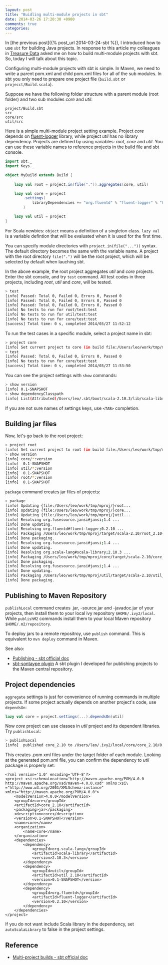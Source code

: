 ```yaml
---
layout: post
title: "Buidling multi-module projects in sbt"
date: 2014-03-26 17:20:30 +0900
comments: true
categories: 
---
```


In [the previous post]({% post_url 2014-03-24-sbt %}), I introduced how to use `sbt` for building Java projects. In response to this article my colleagues in [Treasure Data](http://treasure-data.com/) asked me on how to build multi-module projects with sbt. So, today I will talk about this topic.

Configuring multi-module projects with sbt is simple. In Maven, we need to write a parent pom.xml and 
child pom.xml files for all of the sub modules. In sbt you only need to prepare one project file (`build.sbt` or `projecct/Build.scala`).

Suppose we have the following folder structure with a parent module (root folder) and two sub modules _core_ and _util_:
```
project/Build.sbt
src
core/src
util/src

```

Here is a simple multi-module project setting example. Project _core_ depends on [fluent-logger](https://github.com/fluent/fluent-logger-java) library, while project _util_ has no library dependency. Projects are defined by using variables: _root_, _core_ and _util_. You can use these variable names to reference projects in the build file and sbt console. 

``` scala project/Build.scala
import sbt._
import Keys._

object MyBuild extends Build {
	
	lazy val root = project.in(file(".")).aggregates(core, util)

	lazy val core = project
		.settings(
			libraryDependencies += "org.fluentd" % "fluent-logger" % "0.2.10"
		)

	lazy val util = project
}
```

For Scala newbies: `object` means a definition of a singleton class. `lazy val` is a variable defintion that will be evaluated when it is used for the first time.


You can specify module directories with `project.in(file("..."))` syntax. The default directory becomes the same with the variable name. A project with the root directory `file(".")` will be the root project, which will be selected by default when lauching sbt. 


In the above example, the root project aggregates _util_ and _core_ projects. Enter the sbt console, and try `test` command. All test codes in three projects, including _root_, _util_ and _core_, will be tested.

``` sh
> test
[info] Passed: Total 0, Failed 0, Errors 0, Passed 0
[info] Passed: Total 0, Failed 0, Errors 0, Passed 0
[info] Passed: Total 0, Failed 0, Errors 0, Passed 0
[info] No tests to run for root/test:test
[info] No tests to run for util/test:test
[info] No tests to run for core/test:test
[success] Total time: 0 s, completed 2014/03/27 11:52:12
```

To run the test cases in a specific module, select a project name in sbt:
``` sh
> project core
[info] Set current project to core (in build file:/Users/leo/work/tmp/mproj/)
> test
[info] Passed: Total 0, Failed 0, Errors 0, Passed 0
[info] No tests to run for core/test:test
[success] Total time: 0 s, completed 2014/03/27 11:53:50
```

You can see the project settings with `show` commands:
``` sh
> show version
[info] 0.1-SNAPSHOT
> show dependencyClasspath
[info] List(Attributed(/Users/leo/.sbt/boot/scala-2.10.3/lib/scala-library.jar), Attributed(/Users/leo/.ivy2/cache/org.fluentd/fluent-logger/jars/fluent-logger-0.2.10.jar), Attributed(/Users/leo/.ivy2/cache/org.msgpack/msgpack/bundles/msgpack-0.6.7.jar), Attributed(/Users/leo/.ivy2/cache/com.googlecode.json-simple/json-simple/bundles/json-simple-1.1.1.jar), Attributed(/Users/leo/.ivy2/cache/junit/junit/jars/junit-4.10.jar), Attributed(/Users/leo/.ivy2/cache/org.hamcrest/hamcrest-core/jars/hamcrest-core-1.1.jar), Attributed(/Users/leo/.ivy2/cache/org.javassist/javassist/jars/javassist-3.16.1-GA.jar))
```
If you are not sure names of settings keys, use `<TAB>` completion.


## Building jar files

Now, let's go back to the root project:

``` sh
> project root
[info] Set current project to root (in build file:/Users/leo/work/tmp/mproj/)
> show version
[info] core/*:version
[info] 	0.1-SNAPSHOT
[info] util/*:version
[info] 	0.1-SNAPSHOT
[info] root/*:version
[info] 	0.1-SNAPSHOT
```

`package` command creates jar files of projects:
``` sh
> package
[info] Updating {file:/Users/leo/work/tmp/mproj/}root...
[info] Updating {file:/Users/leo/work/tmp/mproj/}core...
[info] Updating {file:/Users/leo/work/tmp/mproj/}util...
[info] Resolving org.fusesource.jansi#jansi;1.4 ...
[info] Done updating.
[info] Resolving org.fluentd#fluent-logger;0.2.10 ...
[info] Packaging /Users/leo/work/tmp/mproj/target/scala-2.10/root_2.10-0.1-SNAPSHOT.jar ...
[info] Done packaging.
[info] Resolving org.fusesource.jansi#jansi;1.4 ...
[info] Done updating.
[info] Resolving org.scala-lang#scala-library;2.10.3 ...
[info] Packaging /Users/leo/work/tmp/mproj/core/target/scala-2.10/core_2.10-0.1-SNAPSHOT.jar ...
[info] Done packaging.
[info] Resolving org.fusesource.jansi#jansi;1.4 ...
[info] Done updating.
[info] Packaging /Users/leo/work/tmp/mproj/util/target/scala-2.10/util_2.10-0.1-SNAPSHOT.jar ...
[info] Done packaging.
```


## Publishing to Maven Repository

`publishLocal` command creates .jar, -source.jar and -javadoc.jar of your projects, then install them to your local ivy repository `$HOME/.ivy2/local`. While `publishM2` commands install them to your local Maven repository `$HOME/.m2/repository`. 

To deploy jars to a remote repositroy, use `publish` command. This is equivalent to `mvn deploy` command in Maven.

See also:

- [Publishing - sbt official doc](http://www.scala-sbt.org/release/docs/Detailed-Topics/Publishing)
- [sbt-sontaype plugin](https://github.com/xerial/sbt-sonatype) A sbt plugin I developed for publishing projects to the Maven central repository. 


## Project dependencies

`aggregate` settings is just for convenience of running commands in multiple projects. 
If some project actually depends on another project's code, use `dependsOn`:

``` scala
lazy val core = project.settings(...).dependsOn(util)
```
Now _core_ project can use classes in _util_ project and its dependent libraries. Try `publishLocal`:

``` sh
> publishLocal
[info] 	published core_2.10 to /Users/leo/.ivy2/local/core/core_2.10/0.1-SNAPSHOT/poms/core_2.10.pom
```
This creates .pom xml files under the target folder of each module. Looking at the generated pom.xml file, you can confirm the dependency to _util_ package is properly set:

``` 
<?xml version='1.0' encoding='UTF-8'?>
<project xsi:schemaLocation="http://maven.apache.org/POM/4.0.0 http://maven.apache.org/xsd/maven-4.0.0.xsd" xmlns:xsi\
="http://www.w3.org/2001/XMLSchema-instance" xmlns="http://maven.apache.org/POM/4.0.0">
    <modelVersion>4.0.0</modelVersion>
    <groupId>core</groupId>
    <artifactId>core_2.10</artifactId>
    <packaging>jar</packaging>
    <description>core</description>
    <version>0.1-SNAPSHOT</version>
    <name>core</name>
    <organization>
        <name>core</name>
    </organization>
    <dependencies>
        <dependency>
            <groupId>org.scala-lang</groupId>
            <artifactId>scala-library</artifactId>
            <version>2.10.3</version>
        </dependency>
        <dependency>
            <groupId>util</groupId>
            <artifactId>util_2.10</artifactId>
            <version>0.1-SNAPSHOT</version>
        </dependency>
        <dependency>
            <groupId>org.fluentd</groupId>
            <artifactId>fluent-logger</artifactId>
            <version>0.2.10</version>
        </dependency>
    </dependencies>
</project>
```

If you do not want include Scala library in the dependency, set `autoScalaLibrary` to false in the project settings.


## Reference

- [Multi-project builds - sbt official doc](http://www.scala-sbt.org/release/docs/Getting-Started/Multi-Project.html)


